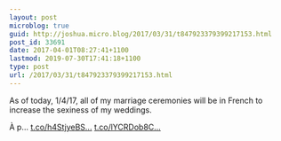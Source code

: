 ```yaml
---
layout: post
microblog: true
guid: http://joshua.micro.blog/2017/03/31/t847923379399217153.html
post_id: 33691
date: 2017-04-01T08:27:41+1100
lastmod: 2019-07-30T17:41:18+1100
type: post
url: /2017/03/31/t847923379399217153.html
---
```

As of today, 1/4/17, all of my marriage ceremonies will be in French to increase the sexiness of my weddings.

À p… [t.co/h4StjyeBS...](https://t.co/h4StjyeBSi) [t.co/lYCRDob8C...](https://t.co/lYCRDob8Cr)
